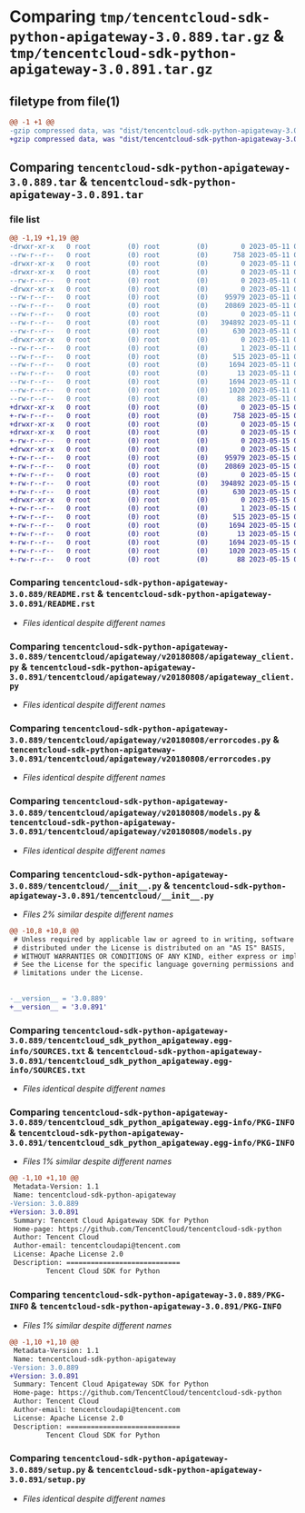 # Comparing `tmp/tencentcloud-sdk-python-apigateway-3.0.889.tar.gz` & `tmp/tencentcloud-sdk-python-apigateway-3.0.891.tar.gz`

## filetype from file(1)

```diff
@@ -1 +1 @@
-gzip compressed data, was "dist/tencentcloud-sdk-python-apigateway-3.0.889.tar", last modified: Thu May 11 02:18:01 2023, max compression
+gzip compressed data, was "dist/tencentcloud-sdk-python-apigateway-3.0.891.tar", last modified: Mon May 15 02:16:59 2023, max compression
```

## Comparing `tencentcloud-sdk-python-apigateway-3.0.889.tar` & `tencentcloud-sdk-python-apigateway-3.0.891.tar`

### file list

```diff
@@ -1,19 +1,19 @@
-drwxr-xr-x   0 root         (0) root         (0)        0 2023-05-11 02:18:01.000000 tencentcloud-sdk-python-apigateway-3.0.889/
--rw-r--r--   0 root         (0) root         (0)      758 2023-05-11 02:18:01.000000 tencentcloud-sdk-python-apigateway-3.0.889/README.rst
-drwxr-xr-x   0 root         (0) root         (0)        0 2023-05-11 02:18:01.000000 tencentcloud-sdk-python-apigateway-3.0.889/tencentcloud/
-drwxr-xr-x   0 root         (0) root         (0)        0 2023-05-11 02:18:01.000000 tencentcloud-sdk-python-apigateway-3.0.889/tencentcloud/apigateway/
--rw-r--r--   0 root         (0) root         (0)        0 2023-05-11 02:18:01.000000 tencentcloud-sdk-python-apigateway-3.0.889/tencentcloud/apigateway/__init__.py
-drwxr-xr-x   0 root         (0) root         (0)        0 2023-05-11 02:18:01.000000 tencentcloud-sdk-python-apigateway-3.0.889/tencentcloud/apigateway/v20180808/
--rw-r--r--   0 root         (0) root         (0)    95979 2023-05-11 02:18:01.000000 tencentcloud-sdk-python-apigateway-3.0.889/tencentcloud/apigateway/v20180808/apigateway_client.py
--rw-r--r--   0 root         (0) root         (0)    20869 2023-05-11 02:18:01.000000 tencentcloud-sdk-python-apigateway-3.0.889/tencentcloud/apigateway/v20180808/errorcodes.py
--rw-r--r--   0 root         (0) root         (0)        0 2023-05-11 02:18:01.000000 tencentcloud-sdk-python-apigateway-3.0.889/tencentcloud/apigateway/v20180808/__init__.py
--rw-r--r--   0 root         (0) root         (0)   394892 2023-05-11 02:18:01.000000 tencentcloud-sdk-python-apigateway-3.0.889/tencentcloud/apigateway/v20180808/models.py
--rw-r--r--   0 root         (0) root         (0)      630 2023-05-11 02:18:01.000000 tencentcloud-sdk-python-apigateway-3.0.889/tencentcloud/__init__.py
-drwxr-xr-x   0 root         (0) root         (0)        0 2023-05-11 02:18:01.000000 tencentcloud-sdk-python-apigateway-3.0.889/tencentcloud_sdk_python_apigateway.egg-info/
--rw-r--r--   0 root         (0) root         (0)        1 2023-05-11 02:18:01.000000 tencentcloud-sdk-python-apigateway-3.0.889/tencentcloud_sdk_python_apigateway.egg-info/dependency_links.txt
--rw-r--r--   0 root         (0) root         (0)      515 2023-05-11 02:18:01.000000 tencentcloud-sdk-python-apigateway-3.0.889/tencentcloud_sdk_python_apigateway.egg-info/SOURCES.txt
--rw-r--r--   0 root         (0) root         (0)     1694 2023-05-11 02:18:01.000000 tencentcloud-sdk-python-apigateway-3.0.889/tencentcloud_sdk_python_apigateway.egg-info/PKG-INFO
--rw-r--r--   0 root         (0) root         (0)       13 2023-05-11 02:18:01.000000 tencentcloud-sdk-python-apigateway-3.0.889/tencentcloud_sdk_python_apigateway.egg-info/top_level.txt
--rw-r--r--   0 root         (0) root         (0)     1694 2023-05-11 02:18:01.000000 tencentcloud-sdk-python-apigateway-3.0.889/PKG-INFO
--rw-r--r--   0 root         (0) root         (0)     1020 2023-05-11 02:18:01.000000 tencentcloud-sdk-python-apigateway-3.0.889/setup.py
--rw-r--r--   0 root         (0) root         (0)       88 2023-05-11 02:18:01.000000 tencentcloud-sdk-python-apigateway-3.0.889/setup.cfg
+drwxr-xr-x   0 root         (0) root         (0)        0 2023-05-15 02:16:59.000000 tencentcloud-sdk-python-apigateway-3.0.891/
+-rw-r--r--   0 root         (0) root         (0)      758 2023-05-15 02:16:59.000000 tencentcloud-sdk-python-apigateway-3.0.891/README.rst
+drwxr-xr-x   0 root         (0) root         (0)        0 2023-05-15 02:16:59.000000 tencentcloud-sdk-python-apigateway-3.0.891/tencentcloud/
+drwxr-xr-x   0 root         (0) root         (0)        0 2023-05-15 02:16:59.000000 tencentcloud-sdk-python-apigateway-3.0.891/tencentcloud/apigateway/
+-rw-r--r--   0 root         (0) root         (0)        0 2023-05-15 02:16:59.000000 tencentcloud-sdk-python-apigateway-3.0.891/tencentcloud/apigateway/__init__.py
+drwxr-xr-x   0 root         (0) root         (0)        0 2023-05-15 02:16:59.000000 tencentcloud-sdk-python-apigateway-3.0.891/tencentcloud/apigateway/v20180808/
+-rw-r--r--   0 root         (0) root         (0)    95979 2023-05-15 02:16:59.000000 tencentcloud-sdk-python-apigateway-3.0.891/tencentcloud/apigateway/v20180808/apigateway_client.py
+-rw-r--r--   0 root         (0) root         (0)    20869 2023-05-15 02:16:59.000000 tencentcloud-sdk-python-apigateway-3.0.891/tencentcloud/apigateway/v20180808/errorcodes.py
+-rw-r--r--   0 root         (0) root         (0)        0 2023-05-15 02:16:59.000000 tencentcloud-sdk-python-apigateway-3.0.891/tencentcloud/apigateway/v20180808/__init__.py
+-rw-r--r--   0 root         (0) root         (0)   394892 2023-05-15 02:16:59.000000 tencentcloud-sdk-python-apigateway-3.0.891/tencentcloud/apigateway/v20180808/models.py
+-rw-r--r--   0 root         (0) root         (0)      630 2023-05-15 02:16:59.000000 tencentcloud-sdk-python-apigateway-3.0.891/tencentcloud/__init__.py
+drwxr-xr-x   0 root         (0) root         (0)        0 2023-05-15 02:16:59.000000 tencentcloud-sdk-python-apigateway-3.0.891/tencentcloud_sdk_python_apigateway.egg-info/
+-rw-r--r--   0 root         (0) root         (0)        1 2023-05-15 02:16:59.000000 tencentcloud-sdk-python-apigateway-3.0.891/tencentcloud_sdk_python_apigateway.egg-info/dependency_links.txt
+-rw-r--r--   0 root         (0) root         (0)      515 2023-05-15 02:16:59.000000 tencentcloud-sdk-python-apigateway-3.0.891/tencentcloud_sdk_python_apigateway.egg-info/SOURCES.txt
+-rw-r--r--   0 root         (0) root         (0)     1694 2023-05-15 02:16:59.000000 tencentcloud-sdk-python-apigateway-3.0.891/tencentcloud_sdk_python_apigateway.egg-info/PKG-INFO
+-rw-r--r--   0 root         (0) root         (0)       13 2023-05-15 02:16:59.000000 tencentcloud-sdk-python-apigateway-3.0.891/tencentcloud_sdk_python_apigateway.egg-info/top_level.txt
+-rw-r--r--   0 root         (0) root         (0)     1694 2023-05-15 02:16:59.000000 tencentcloud-sdk-python-apigateway-3.0.891/PKG-INFO
+-rw-r--r--   0 root         (0) root         (0)     1020 2023-05-15 02:16:59.000000 tencentcloud-sdk-python-apigateway-3.0.891/setup.py
+-rw-r--r--   0 root         (0) root         (0)       88 2023-05-15 02:16:59.000000 tencentcloud-sdk-python-apigateway-3.0.891/setup.cfg
```

### Comparing `tencentcloud-sdk-python-apigateway-3.0.889/README.rst` & `tencentcloud-sdk-python-apigateway-3.0.891/README.rst`

 * *Files identical despite different names*

### Comparing `tencentcloud-sdk-python-apigateway-3.0.889/tencentcloud/apigateway/v20180808/apigateway_client.py` & `tencentcloud-sdk-python-apigateway-3.0.891/tencentcloud/apigateway/v20180808/apigateway_client.py`

 * *Files identical despite different names*

### Comparing `tencentcloud-sdk-python-apigateway-3.0.889/tencentcloud/apigateway/v20180808/errorcodes.py` & `tencentcloud-sdk-python-apigateway-3.0.891/tencentcloud/apigateway/v20180808/errorcodes.py`

 * *Files identical despite different names*

### Comparing `tencentcloud-sdk-python-apigateway-3.0.889/tencentcloud/apigateway/v20180808/models.py` & `tencentcloud-sdk-python-apigateway-3.0.891/tencentcloud/apigateway/v20180808/models.py`

 * *Files identical despite different names*

### Comparing `tencentcloud-sdk-python-apigateway-3.0.889/tencentcloud/__init__.py` & `tencentcloud-sdk-python-apigateway-3.0.891/tencentcloud/__init__.py`

 * *Files 2% similar despite different names*

```diff
@@ -10,8 +10,8 @@
 # Unless required by applicable law or agreed to in writing, software
 # distributed under the License is distributed on an "AS IS" BASIS,
 # WITHOUT WARRANTIES OR CONDITIONS OF ANY KIND, either express or implied.
 # See the License for the specific language governing permissions and
 # limitations under the License.
 
 
-__version__ = '3.0.889'
+__version__ = '3.0.891'
```

### Comparing `tencentcloud-sdk-python-apigateway-3.0.889/tencentcloud_sdk_python_apigateway.egg-info/SOURCES.txt` & `tencentcloud-sdk-python-apigateway-3.0.891/tencentcloud_sdk_python_apigateway.egg-info/SOURCES.txt`

 * *Files identical despite different names*

### Comparing `tencentcloud-sdk-python-apigateway-3.0.889/tencentcloud_sdk_python_apigateway.egg-info/PKG-INFO` & `tencentcloud-sdk-python-apigateway-3.0.891/tencentcloud_sdk_python_apigateway.egg-info/PKG-INFO`

 * *Files 1% similar despite different names*

```diff
@@ -1,10 +1,10 @@
 Metadata-Version: 1.1
 Name: tencentcloud-sdk-python-apigateway
-Version: 3.0.889
+Version: 3.0.891
 Summary: Tencent Cloud Apigateway SDK for Python
 Home-page: https://github.com/TencentCloud/tencentcloud-sdk-python
 Author: Tencent Cloud
 Author-email: tencentcloudapi@tencent.com
 License: Apache License 2.0
 Description: ============================
         Tencent Cloud SDK for Python
```

### Comparing `tencentcloud-sdk-python-apigateway-3.0.889/PKG-INFO` & `tencentcloud-sdk-python-apigateway-3.0.891/PKG-INFO`

 * *Files 1% similar despite different names*

```diff
@@ -1,10 +1,10 @@
 Metadata-Version: 1.1
 Name: tencentcloud-sdk-python-apigateway
-Version: 3.0.889
+Version: 3.0.891
 Summary: Tencent Cloud Apigateway SDK for Python
 Home-page: https://github.com/TencentCloud/tencentcloud-sdk-python
 Author: Tencent Cloud
 Author-email: tencentcloudapi@tencent.com
 License: Apache License 2.0
 Description: ============================
         Tencent Cloud SDK for Python
```

### Comparing `tencentcloud-sdk-python-apigateway-3.0.889/setup.py` & `tencentcloud-sdk-python-apigateway-3.0.891/setup.py`

 * *Files identical despite different names*

